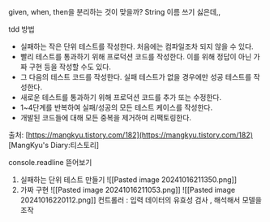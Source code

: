 given, when, then을 분리하는 것이 맞을까?
String 이름 쓰기 싫은데,,

tdd 방법
- 실패하는 작은 단위 테스트를 작성한다. 처음에는 컴파일조차 되지 않을 수 있다.
- 빨리 테스트를 통과하기 위해 프로덕션 코드를 작성한다. 이를 위해 정답이 아닌 가짜 구현 등을 작성할 수도 있다.
- 그 다음의 테스트 코드를 작성한다. 실패 테스트가 없을 경우에만 성공 테스트를 작성한다.
- 새로운 테스트를 통과하기 위해 프로덕션 코드를 추가 또는 수정한다.
- 1~4단계를 반복하여 실패/성공의 모든 테스트 케이스를 작성한다.
- 개발된 코드들에 대해 모든 중복을 제거하며 리팩토링한다.

출처: [https://mangkyu.tistory.com/182](https://mangkyu.tistory.com/182) [MangKyu's Diary:티스토리]

console.readline 뜯어보기
1. 실패하는 단위 테스트 만들기
![[Pasted image 20241016211350.png]]
2. 가짜 구현
![[Pasted image 20241016211053.png]]
![[Pasted image 20241016220112.png]]
컨트롤러 : 입력 데이터의 유효성 검사 , 해석해서 모델을 조작